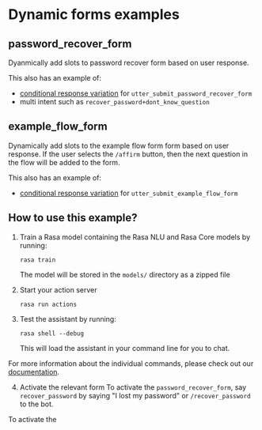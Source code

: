 # Dynamic forms examples

## password_recover_form
Dyanmically add slots to password recover form based on user response.

This also has an example of:

- [conditional response variation](https://rasa.com/docs/rasa/responses#conditional-response-variations) for `utter_submit_password_recover_form`
- multi intent such as `recover_password+dont_know_question`


## example_flow_form
Dynamically add slots to the example flow form form based on user response. If the user selects the `/affirm` button, then the next question in the flow will be added to the form.

This also has an example of:

- [conditional response variation](https://rasa.com/docs/rasa/responses#conditional-response-variations) for `utter_submit_example_flow_form`

## How to use this example?

1. Train a Rasa model containing the Rasa NLU and Rasa Core models by running:
    ```
    rasa train
    ```
    The model will be stored in the `models/` directory as a zipped file


2. Start your action server
   ```
   rasa run actions
   ```

3. Test the assistant by running:
    ```
    rasa shell --debug
    ```
    This will load the assistant in your command line for you to chat.

For more information about the individual commands, please check out our
[documentation](http://rasa.com/docs/rasa/command-line-interface).

4. Activate the relevant form
To activate the `password_recover_form`, say `recover_password` by saying "I lost my password" or `/recover_password` to the bot.

To activate the 